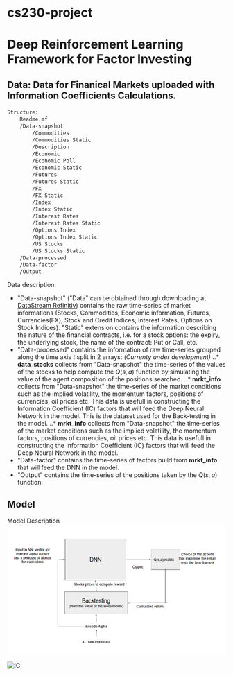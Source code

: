 # cs230-project
# Deep Reinforcement Learning Framework for Factor Investing

## Data: Data for Finanical Markets uploaded with Information Coefficients Calculations. 

```
Structure:
	Readme.mf
	/Data-snapshot
		/Commodities
		/Commodities Static
		/Description
		/Economic
		/Economic Poll
		/Economic Static
		/Futures
		/Futures Static
		/FX
		/FX Static
		/Index
		/Index Static
		/Interest Rates
		/Interest Rates Static
		/Options Index
		/Options Index Static
		/US Stocks
		/US Stocks Static
	/Data-processed
	/Data-factor
	/Output
```

Data description:
* "Data-snapshot" ("Data" can be obtained through downloading at [DataStream Refinitiv](http://solutions.refinitiv.com/datastream-macroeconomic-analysis/?utm_content=Refinitiv%20Brand%20Product-UKI-EMEA-G-EN-BMM&utm_medium=cpc&utm_source=google&utm_campaign=68832_RefinitivBAUPaidSearch&elqCampaignId=5917&utm_term=%20+refinitiv%20+datastream&&gclid=EAIaIQobChMImtHOtIfj5QIVVoXVCh1sSQPDEAAYASAAEgIb5_D_BwE)) contains the raw time-series of market informations (Stocks, Commodities, Economic information, Futures, Currencies(FX), Stock and Credit Indices, Interest Rates, Options on Stock Indices). "Static" extension contains the information describing the nature of the financial contracts, i.e. for a stock options: the expiry, the underlying stock, the name of the contract: Put or Call, etc.
* "Data-processed" contains the information of raw time-series grouped along the time axis $t$ split in 2 arrays: 
_(Currenty under development)_
..* __data_stocks__ collects from "Data-snapshot" the time-series of the values of the stocks to help compute the $Q(s,a)$ function by simulating the value of the agent composition of the positions searched. 
..* __mrkt_info__ collects from "Data-snapshot" the time-series of the market conditions such as the implied volatility, the momentum factors, positions of currencies, oil prices etc. This data is usefull in constructing the Information Coefficient (IC) factors that will feed the Deep Neural Network in the model. This is the dataset used for the Back-testing in the model.
..* __mrkt_info__ collects from "Data-snapshot" the time-series of the market conditions such as the implied volatility, the momentum factors, positions of currencies, oil prices etc. This data is usefull in constructing the Information Coefficient (IC) factors that will feed the Deep Neural Network in the model. 
* "Data-factor" contains the time-series of factors build from __mrkt_info__ that will feed the DNN in the model.
* "Output" contains the time-series of the positions taken by the $Q(s,a)$ function.



## Model 

Model Description
![input-content](/markdown-here/images/Network-proposal-4.png)


<img src="https://latex.codecogs.com/svg.latex?\Large&space;\alpha = IC_{i,z} \times \sigma_j \times z" title="IC" />
